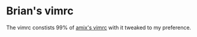 # Brian's vimrc
The vimrc constists 99% of [amix's vimrc](https://github.com/amix/vimrc) with it tweaked to my preference.
